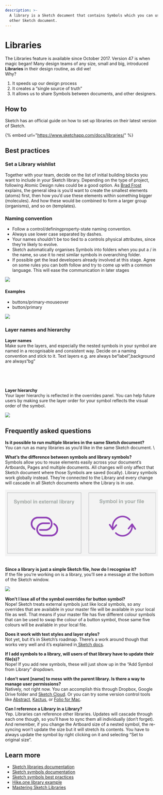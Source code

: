 ```yaml
---
description: >-
  A library is a Sketch document that contains Symbols which you can use in any
  other Sketch document.
---
```


# Libraries

The Libraries feature is available since October 2017. Version 47 is when magic began! Many design teams of any size, small and big, introduced **Libraries** in their design routine, as did we! \
Why?

1. It speeds up our design process
2. It creates a “single source of truth”
3. It allows us to share Symbols between documents, and other designers.

## How to

Sketch has an official guide on how to set up libraries on their latest version of Sketch.&#x20;

{% embed url="https://www.sketchapp.com/docs/libraries/" %}

## Best practices

### Set a Library wishlist

Together with your team, decide on the list of initial building blocks you want to include in your Sketch library. Depending on the type of project, following Atomic Design rules could be a good option. As [Brad Frost](http://bradfrost.com/blog/post/atomic-web-design/) explains, the general idea is you’d want to create the smallest elements (atoms) first, then how you’d use these elements within something bigger (molecules). And how these would be combined to form a larger group (organisms), and so on (templates).&#x20;

### Naming convention

* Follow a control/definingproperty-state naming convention.
* Always use lower case separated by dashes.
* Your names shouldn’t be too tied to a controls physical attributes, since they’re likely to evolve.
* Sketch automatically organises Symbols into folders when you put a / in the name, so use it to nest similar symbols in overarching folder.
* If possible get the lead developers already involved at this stage. Agree on some rules you can both follow and try to come up with a common language. This will ease the communication in later stages

![](https://d2mxuefqeaa7sj.cloudfront.net/s_4F0EB2E30169C24352742B3DF4A386AC43A0941ABB58DABACEAED7AB3C595629_1523972066339_Screenshot+2018-04-17+15.33.18.png)

#### Examples

* buttons/primary-mouseover            &#x20;
* button/primary

![](https://d2mxuefqeaa7sj.cloudfront.net/s_4F0EB2E30169C24352742B3DF4A386AC43A0941ABB58DABACEAED7AB3C595629_1523972363149_Screenshot+2018-04-17+15.39.16.png)

### Layer names and hierarchy

**Layer names**\
Make sure the layers, and especially the nested symbols in your symbol are named in a recognisable and consistent way. Decide on a naming convention and stick to it. Text layers e.g. are always be“label”,background are always“bg”



<div align="left"><img src="https://d2mxuefqeaa7sj.cloudfront.net/s_A62BB5D91D40FA151C8638D190CD43BDB0EE36CAC44318BE6E3556F84157D8E7_1524147081227_image.png" alt=""></div>

<div align="left"><img src="https://d2mxuefqeaa7sj.cloudfront.net/s_A62BB5D91D40FA151C8638D190CD43BDB0EE36CAC44318BE6E3556F84157D8E7_1524147745705_image.png" alt=""></div>

\
**Layer hierarchy**\
Your layer hierarchy is reflected in the overrides panel. You can help future users by making sure the layer order for your symbol reflects the visual order of the symbol.

![](https://d2mxuefqeaa7sj.cloudfront.net/s_A62BB5D91D40FA151C8638D190CD43BDB0EE36CAC44318BE6E3556F84157D8E7_1524147321451_image.png)

## Frequently asked questions

**Is it possible to run multiple libraries in the same Sketch document?** \
You can run as many libraries as you’d like in the same Sketch document. \


**What’s the difference between symbols and library symbols?**\
Symbols allow you to reuse elements easily across your document’s Artboards, Pages and multiple documents. All changes will only affect that Sketch document where those Symbols are saved (locally). Library symbols work globally instead. They’re connected to the Library and every change will cascade in all Sketch documents where the Library is in use.

![](../../.gitbook/assets/image_preview-6.png)

\
**Since a library is just a simple Sketch file, how do I recognise it?** \
If the file you’re working on is a library, you’ll see a message at the bottom of the Sketch window.&#x20;

![](https://d2mxuefqeaa7sj.cloudfront.net/s_4F0EB2E30169C24352742B3DF4A386AC43A0941ABB58DABACEAED7AB3C595629_1524038185196_Screenshot+2018-04-18+09.55.58.png)

**Won’t I lose all of the symbol overrides for button symbol?**\
Nope! Sketch treats external symbols just like local symbols, so any overrides that are available in your master file will be available in your local file as well. That means if your master file has five different colour symbols that can be used to swap the colour of a button symbol, those same five colours will be available in your local file.&#x20;

**Does it work with text styles and layer styles?**\
Not yet, but it’s in Sketch’s roadmap. There’s a work around though that works very well and it’s explained in[ Sketch docs](https://www.sketchapp.com/docs/text/text-styles/).

**If I add symbols to a library, will users of that library have to update their file(s)?**\
Nope! If you add new symbols, these will just show up in the “Add Symbol from Library” dropdown.&#x20;

**I don’t want \[name] to mess with the parent library. Is there a way to manage user permissions?**\
Natively, not right now. You can accomplish this through Dropbox, Google Drive folder and [Sketch Cloud](https://www.sketchapp.com/docs/sketch-cloud/). Or you can try some version control tools like [Abstract](https://medium.com/@goabstract), [Kactus](https://kactus.io/), or [Folio for Mac](https://medium.com/@FolioForMac). &#x20;

**Can I reference a Library in a Library?**\
Yep. Libraries can reference other libraries. Updates will cascade through each one though, so you’ll have to sync them all individually (don’t forget). And remember, if you change the Artboard size of a nested symbol, the re-syncing won’t update the size but it will stretch its contents. You have to always update the symbol by right clicking on it and selecting “Set to original size”.

## Learn more

* [Sketch libraries documentation](https://www.sketchapp.com/docs/libraries/)
* [Sketch symbols documentation](https://www.sketchapp.com/docs/symbols/)
* [Sketch symbols best practices](https://medium.com/@lloyd/sketch-symbols-best-practices-now-that-nested-overrides-are-a-thing-9b651d3fe1a4)
* [Hike.one library example](https://www.dropbox.com/s/uciil9pyesudm39/library_hike-one.sketch?dl=1)
* [Mastering Sketch Libraries](https://medium.com/ux-playbook/best-practices-plugins-and-tips-to-master-sketch-libraries-8f325bd3ea7f)

